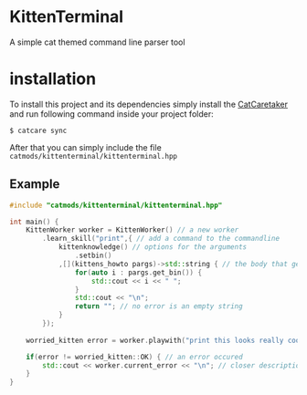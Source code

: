 # KittenTerminal
A simple cat themed command line parser tool

# installation
To install this project and its dependencies simply install the [CatCaretaker]() and run following command inside your project folder:
```
$ catcare sync
```
After that you can simply include the file `catmods/kittenterminal/kittenterminal.hpp`

## Example
```cpp
#include "catmods/kittenterminal/kittenterminal.hpp"

int main() {
    KittenWorker worker = KittenWorker() // a new worker
        .learn_skill("print",{ // add a command to the commandline
            kittenknowledge() // options for the arguments
                .setbin()
            ,[](kittens_howto pargs)->std::string { // the body that gets executed, returns an error message
                for(auto i : pargs.get_bin()) {
                    std::cout << i << " ";
                }
                std::cout << "\n";
                return ""; // no error is an empty string
            }
        });
    
    worried_kitten error = worker.playwith("print this looks really cool!!!"); // we can run now a string

    if(error != worried_kitten::OK) { // an error occured
        std::cout << worker.current_error << "\n"; // closer description of the error
    }
}
```
